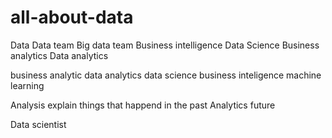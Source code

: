 # all-about-data
Data
Data team
Big data team
Business intelligence
Data Science
Business analytics
Data analytics

business analytic
data analytics
data science
business inteligence
machine learning

Analysis explain things that happend in the past
Analytics future


Data scientist